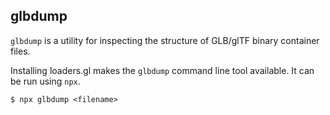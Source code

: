 ## glbdump

`glbdump` is a utility for inspecting the structure of GLB/glTF binary container files.

Installing loaders.gl makes the `glbdump` command line tool available. It can be run using `npx`.

```
$ npx glbdump <filename>
```
